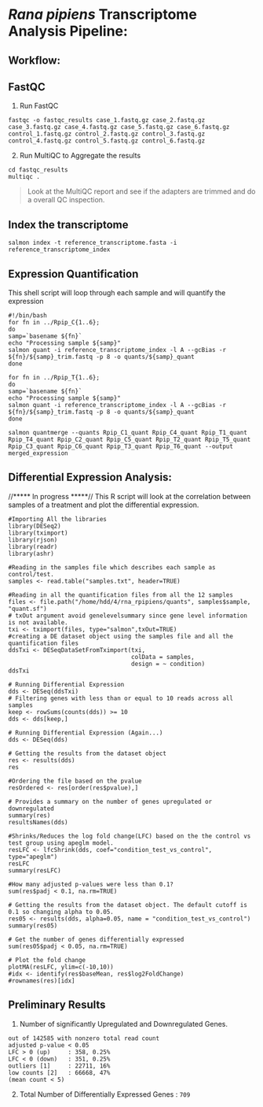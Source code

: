 # _Rana pipiens_ Transcriptome Analysis Pipeline:

## Workflow:

## FastQC

1. Run FastQC

```
fastqc -o fastqc_results case_1.fastq.gz case_2.fastq.gz case_3.fastq.gz case_4.fastq.gz case_5.fastq.gz case_6.fastq.gz control_1.fastq.gz control_2.fastq.gz control_3.fastq.gz control_4.fastq.gz control_5.fastq.gz control_6.fastq.gz
```

2. Run MultiQC to Aggregate the results

```
cd fastqc_results
multiqc .
```
> Look at the MultiQC report and see if the adapters are trimmed and do a overall QC inspection.

## Index the transcriptome

```
salmon index -t reference_transcriptome.fasta -i reference_transcriptome_index
```

## Expression Quantification

This shell script will loop through each sample and will quantify the expression
```
#!/bin/bash
for fn in ../Rpip_C{1..6};
do
samp=`basename ${fn}`
echo "Processing sample ${samp}"
salmon quant -i reference_transcriptome_index -l A --gcBias -r ${fn}/${samp}_trim.fastq -p 8 -o quants/${samp}_quant
done

for fn in ../Rpip_T{1..6};
do
samp=`basename ${fn}`
echo "Processing sample ${samp}"
salmon quant -i reference_transcriptome_index -l A --gcBias -r ${fn}/${samp}_trim.fastq -p 8 -o quants/${samp}_quant
done 

salmon quantmerge --quants Rpip_C1_quant Rpip_C4_quant Rpip_T1_quant Rpip_T4_quant Rpip_C2_quant Rpip_C5_quant Rpip_T2_quant Rpip_T5_quant Rpip_C3_quant Rpip_C6_quant Rpip_T3_quant Rpip_T6_quant --output merged_expression
```

## Differential Expression Analysis:
//***** In progress
*****//
This R script will look at the correlation between samples of a treatment and plot the differential expression.

```
#Importing All the libraries
library(DESeq2)
library(tximport)
library(rjson)
library(readr)
library(ashr)

#Reading in the samples file which describes each sample as control/test.
samples <- read.table("samples.txt", header=TRUE)

#Reading in all the quantification files from all the 12 samples
files <- file.path("/home/hdd/4/rna_rpipiens/quants", samples$sample, "quant.sf")
# txOut argument avoid genelevelsummary since gene level information is not available.
txi <- tximport(files, type="salmon",txOut=TRUE)
#creating a DE dataset object using the samples file and all the quantification files
ddsTxi <- DESeqDataSetFromTximport(txi,
                                   colData = samples,
                                   design = ~ condition)
ddsTxi

# Running Differential Expression
dds <- DESeq(ddsTxi)
# Filtering genes with less than or equal to 10 reads across all samples
keep <- rowSums(counts(dds)) >= 10
dds <- dds[keep,]

# Running Differential Expression (Again...)
dds <- DESeq(dds)

# Getting the results from the dataset object 
res <- results(dds)
res

#Ordering the file based on the pvalue
resOrdered <- res[order(res$pvalue),]

# Provides a summary on the number of genes upregulated or downregulated
summary(res)
resultsNames(dds)

#Shrinks/Reduces the log fold change(LFC) based on the the control vs test group using apeglm model.  
resLFC <- lfcShrink(dds, coef="condition_test_vs_control", type="apeglm")
resLFC
summary(resLFC)

#How many adjusted p-values were less than 0.1?
sum(res$padj < 0.1, na.rm=TRUE)

# Getting the results from the dataset object. The default cutoff is 0.1 so changing alpha to 0.05. 
res05 <- results(dds, alpha=0.05, name = "condition_test_vs_control")
summary(res05)

# Get the number of genes differentially expressed
sum(res05$padj < 0.05, na.rm=TRUE)

# Plot the fold change 
plotMA(resLFC, ylim=c(-10,10))
#idx <- identify(res$baseMean, res$log2FoldChange)
#rownames(res)[idx]

```

## Preliminary Results

1. Number of significantly Upregulated and Downregulated Genes.

```
out of 142585 with nonzero total read count
adjusted p-value < 0.05
LFC > 0 (up)     : 358, 0.25% 
LFC < 0 (down)   : 351, 0.25% 
outliers [1]     : 22711, 16% 
low counts [2]   : 66668, 47% 
(mean count < 5)
```

2. Total Number of Differentially Expressed Genes : `709`
